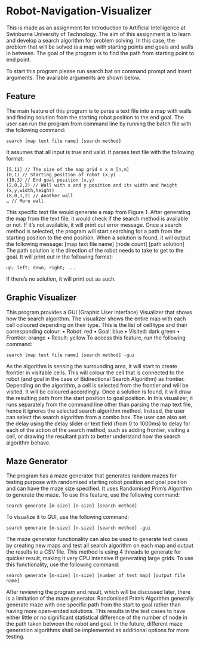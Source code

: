 # Robot-Navigation-Visualizer
This is made as an assignment for Introduction to Artificial Intelligence at Swinburne University of Technology. The aim of this assignment is to learn and develop a search algorithm for problem solving. In this case, the problem that will be solved is a map with starting points and goals and walls in between. The goal of the program is to find the path from starting point to end point.

To start this program please run search.bat on command prompt and insert arguments. The available arguments are shown below.

## Feature
The main feature of this program is to parse a text file into a map with walls and finding solution from the starting robot position to the end goal. The user can run the program from command line by running the batch file with the following command:
```
search [map text file name] [search method]
```

It assumes that all input is true and valid. It parses text file with the following format:
```
[5,11] // The size of the map grid n x m [n,m]
(0,1) // Starting position of robot (x,y)
(10,3) // End goal position (x,y)
(2,0,2,2) // Wall with x and y position and its width and height (x,y,width,height)
(8,0,1,2) // Another wall
… // More wall
```

This specific text file would generate a map from Figure 1. After generating the map from the text file, it would check if the search method is available or not. If it’s not available, it will print out error message. Once a search method is selected, the program will start searching for a path from the starting position to the end position. When a solution is found, it will output the following message:
[map text file name] [node count] [path solution]
The path solution is the direction of the robot needs to take to get to the goal. It will print out in the following format:
```
up; left; down; right; ...
```

If there’s no solution, it will print out as such.

## Graphic Visualizer
This program provides a GUI (Graphic User Interface) Visualizer that shows how the search algorithm. The visualizer shows the entire map with each cell coloured depending on their type. This is the list of cell type and their corresponding colour:
•	Robot: red
•	Goal: blue
•	Visited: dark green
•	Frontier: orange
•	Result: yellow
To access this feature, run the following command:
```
search [map text file name] [search method] -gui
```

As the algorithm is sensing the surrounding area, it will start to create frontier in visitable cells. This will colour the cell that is connected to the robot (and goal in the case of Bidirectional Search Algorithm) as frontier. Depending on the algorithm, a cell is selected from the frontier and will be visited. It will be coloured accordingly. Once a solution is found, it will draw the resulting path from the start position to goal position.
In this visualizer, it runs separately from the command line other than parsing the map text file, hence it ignores the selected search algorithm method. Instead, the user can select the search algorithm from a combo box. The user can also set the delay using the delay slider or text field (from 0 to 1000ms) to delay for each of the action of the search method, such as adding frontier, visiting a cell, or drawing the resultant path to better understand how the search algorithm behave.
 
## Maze Generator

The program has a maze generator that generates random mazes for testing purpose with randomised starting robot position and goal position and can have the maze size specified. It uses Randomised Prim’s Algorithm to generate the maze. To use this feature, use the following command:
```
search generate [m-size] [n-size] [search method]
```

To visualize it to GUI, use the following command:
```
search generate [m-size] [n-size] [search method] -gui
```

The maze generator functionality can also be used to generate test cases by creating new maps and test all search algorithm on each map and output the results to a CSV file. This method is using 4 threads to generate for quicker result, making it very CPU intensive if generating large grids. To use this functionality, use the following command:
```
search generate [m-size] [n-size] [number of test map] [output file name]
```
After reviewing the program and result, which will be discussed later, there is a limitation of the maze generator. Randomised Prim’s Algorithm generally generate maze with one specific path from the start to goal rather than having more open-ended solutions. This results in the test cases to have either little or no significant statistical difference of the number of node in the path taken between the robot and goal. In the future, different maze generation algorithms shall be implemented as additional options for more testing.
